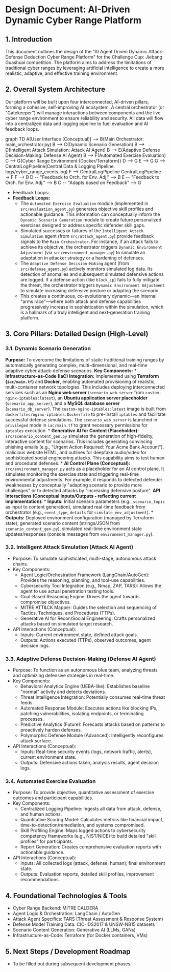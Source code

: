 # Design Document: AI-Driven Dynamic Cyber Range Platform

## 1. Introduction
This document outlines the design of the "AI Agent Driven Dynamic Attack-Defense Deduction Cyber Range Platform" for the Challenge Cup: Jiebang Guashuai competition. The platform aims to address the limitations of traditional cyber ranges by leveraging artificial intelligence to create a more realistic, adaptive, and effective training environment.

## 2. Overall System Architecture
Our platform will be built upon four interconnected, AI-driven pillars, forming a cohesive, self-improving AI ecosystem. A central orchestrator (or "Gatekeeper") will manage interactions between components and the live cyber range environment to ensure reliability and security. All data will flow into a centralized data and logging pipeline to fuel evaluation and AI feedback loops.

graph TD
    A[User Interface (Conceptual)] --> B(Main Orchestrator: main_orchestrator.py)
    B --> C(Dynamic Scenario Generation)
    B --> D(Intelligent Attack Simulation: Attack AI Agent)
    B --> E(Adaptive Defense Decision-Making: Defense AI Agent)
    B --> F(Automated Exercise Evaluation)
    C --> G{Cyber Range Environment (Docker/Terraform)}
    D --> G
    E --> G
    G --> CentralLogPipeline(Central Data & Logging Pipeline: logs/cyber_range_events.log)
    F --> CentralLogPipeline
    CentralLogPipeline --> F
    F --> B
    D -- "Feedback to Orch. for Env. Adj." --> B
    E -- "Feedback to Orch. for Env. Adj." --> B
    C -- "Adapts based on Feedback" --> G

* Feedback Loops:
* **Feedback Loops:**
    * The `Automated Exercise Evaluation` module (implemented in `src/evaluation_agent.py`) generates objective skill profiles and actionable guidance. This information can conceptually inform the `Dynamic Scenario Generation` module to create future personalized exercises designed to address specific defender skill gaps.
    * Simulated successes or failures of the `Intelligent Attack Simulation` agent (from `src/attack_agent.py`) provide feedback signals to the `Main Orchestrator`. For instance, if an attack fails to achieve its objective, the orchestrator triggers `Dynamic Environment Adjustment` (via `src/environment_manager.py`) to simulate an adaptation in attacker strategy or a hardening of defenses.
    * The `Adaptive Defense Decision-Making` agent (from `src/defense_agent.py`) actively monitors simulated log data. Its detection of anomalies and subsequent simulated defensive actions are logged. If a defense action (like `block_ip`) fails to fully mitigate the threat, the orchestrator triggers `Dynamic Environment Adjustment` to simulate increasing defensive posture or adapting the scenario.
    * This creates a continuous, co-evolutionary dynamic—an internal "arms race"—where both attack and defense capabilities progressively increase in sophistication within the simulation, which is a hallmark of a truly intelligent and next-generation training platform.

## 3. Core Pillars: Detailed Design (High-Level)

### 3.1. Dynamic Scenario Generation
**Purpose:** To overcome the limitations of static traditional training ranges by automatically generating complex, multi-dimensional, and real-time adaptive cyber attack-defense scenarios.
**Key Components:**
    * **Infrastructure-as-Code (IaC) Integration:** Implemented using **Terraform (`iac/main.tf`)** and **Docker**, enabling automated provisioning of realistic, multi-container network topologies. This includes deploying interconnected services such as an **Nginx web server** (`scenario_web_server` from `custom-nginx-iptables:latest`), an **Ubuntu application server placeholder** (`scenario_app_server`), and a **MySQL database server** (`scenario_db_server`). The `custom-nginx-iptables:latest` image is built from `dockerfiles/nginx-iptables.Dockerfile` to pre-install `iptables` and facilitate successful defense simulations. The `scenario_web_server` is launched in `privileged` mode in `iac/main.tf` to grant necessary permissions for `iptables` execution.
    * **Generative AI for Content (Placeholder):** `src/scenario_content_gen.py` simulates the generation of high-fidelity, interactive content for scenarios. This includes generating convincing phishing emails (e.g., "Urgent Action Required: Your Acme Bank Account"), malicious website HTML, and outlines for deepfake audio/video for sophisticated social engineering attacks. This capability aims to test human and procedural defenses.
    * **AI Control Plane (Conceptual):** `src/environment_manager.py` acts as a placeholder for an AI control plane. It simulates monitoring the exercise state and triggering real-time environmental adjustments. For example, it responds to detected defender weaknesses by conceptually "adapting scenario to provide more challenges" or to detected attacks by "increasing defensive posture".
**API Interactions (Conceptual Inputs/Outputs - reflecting current implementation):**
    * **Inputs:** Initial scenario parameters (e.g., `scenario_topic` as input to content generation), simulated real-time feedback from orchestrator (e.g., `event_type`, `details` for `simulate_env_adjustment`).
    * **Outputs:** Deployed environment configuration (managed by Terraform state), generated scenario content (strings/JSON from `scenario_content_gen.py`), simulated real-time environment state updates/responses (console messages from `environment_manager.py`).

### 3.2. Intelligent Attack Simulation (Attack AI Agent)
* Purpose: To simulate sophisticated, multi-stage, autonomous attack chains.
* Key Components:
    * Agent Logic/Orchestration Framework (LangChain/AutoGen): Provides the reasoning, planning, and tool-use capabilities.
    * Cybersecurity Tool Integration (e.g., Nmap, ZAP, TARS): Allows the agent to use actual penetration testing tools.
    * Goal-Based Reasoning Engine: Drives the agent towards compromise objectives.
    * MITRE ATT&CK Mapper: Guides the selection and sequencing of Tactics, Techniques, and Procedures (TTPs).
    * Generative AI for Recon/Social Engineering: Crafts personalized attacks based on simulated target research.
* API Interactions (Conceptual):
    * Inputs: Current environment state, defined attack goals.
    * Outputs: Actions executed (TTPs), observed outcomes, agent decision logs.

### 3.3. Adaptive Defense Decision-Making (Defense AI Agent)
* Purpose: To function as an autonomous blue team, analyzing threats and optimizing defensive strategies in real-time.
* Key Components:
    * Behavioral Analytics Engine (UEBA-like): Establishes baseline "normal" activity and detects deviations.
    * Threat Intelligence Integration: Potentially consumes real-time threat feeds.
    * Automated Response Module: Executes actions like blocking IPs, patching vulnerabilities, isolating endpoints, or terminating processes.
    * Predictive Analytics (Future): Forecasts attacks based on patterns to proactively harden defenses.
    * Polymorphic Defense Module (Advanced): Intelligently reconfigures attack surface.
* API Interactions (Conceptual):
    * Inputs: Real-time security events (logs, network traffic, alerts), current environment state.
    * Outputs: Defensive actions taken, analysis results, agent decision logs.

### 3.4. Automated Exercise Evaluation
* Purpose: To provide objective, quantitative assessment of exercise outcomes and participant capabilities.
* Key Components:
    * Centralized Logging Pipeline: Ingests all data from attack, defense, and human actions.
    * Quantitative Scoring Model: Calculates metrics like financial impact, time-to-detection/remediation, and systems compromised.
    * Skill Profiling Engine: Maps logged actions to cybersecurity competency frameworks (e.g., NIST/NICE) to build detailed "skill profiles" for participants.
    * Report Generation: Creates comprehensive evaluation reports with actionable guidance.
* API Interactions (Conceptual):
    * Inputs: All collected logs (attack, defense, human), final environment state.
    * Outputs: Evaluation reports, detailed skill profiles, improvement recommendations.

## 4. Foundational Technologies & Tools
* Cyber Range Backend: MITRE CALDERA
* Agent Logic & Orchestration: LangChain / AutoGen
* Attack Agent Specifics: TARS (Threat Assessment & Response System)
* Defense Model Training Data: CIC-IDS2017 & UNSW-NB15 datasets
* Scenario Content Generation: Generative AI (LLMs, GANs)
* Infrastructure-as-Code: Terraform (for Docker containers, VMs)

## 5. Next Steps / Development Roadmap
* To be filled out during subsequent development phases.